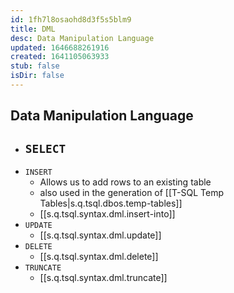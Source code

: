 ```yaml
---
id: 1fh7l8osaohd8d3f5s5blm9
title: DML
desc: Data Manipulation Language
updated: 1646688261916
created: 1641105063933
stub: false
isDir: false
---
```



## Data Manipulation Language

- `SELECT`
  -
- `INSERT`
  - Allows us to add rows to an existing table
  - also used in the generation of [[T-SQL Temp Tables|s.q.tsql.dbos.temp-tables]]
  - [[s.q.tsql.syntax.dml.insert-into]]
- `UPDATE`
  - [[s.q.tsql.syntax.dml.update]]
- `DELETE`
  - [[s.q.tsql.syntax.dml.delete]]
- `TRUNCATE`
  - [[s.q.tsql.syntax.dml.truncate]]
